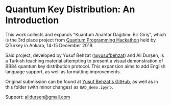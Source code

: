 # Quantum Key Distribution: An Introduction

This work collects and expands "Kuantum Anahtar Dağıtımı: Bir Giriş",
which is the 3rd place project from [Quantum Programming Hackathon](https://www.qturkey.org/hackathon)
held by QTurkey in Ankara, 14-15 December 2019.

Said project, developed by Yusuf Behzat ([@yusufbehzat](https://github.com/yusufbehzat))
and Ali Durşen, is a Turkish teaching material attempting to present a visual demonstration
of BB84 quantum key distribution protocol. This expansion aims to add English language support,
as well as formatting improvements.

Original submission can be found at
[Yusuf Behzat's GitHub](https://github.com/yusufbehzat/QKD_giris/blob/9989f4c88f5b70f9d96e5003d92071b8b9b9a3fa/QAD-demo.ipynb),
as well as in this folder (with minor changes) as `QAD_demo.ipynb`.

Support: alidursen@gmail.com

